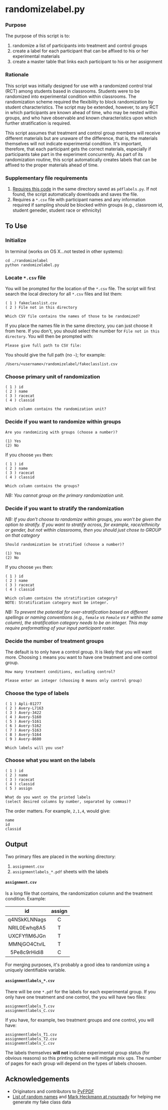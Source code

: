 # randomizelabel.py

### Purpose

The purpose of this script is to:

1. randomize a list of participants into treatment and control groups
2. create a label for each participant that can be affixed to his or her experimental materials
3. create a master table that links each participant to his or her assignment 

### Rationale

This script was initially designed for use with a randomized control trial (RCT) among students based in classrooms. Students were to be randomized into experimental condition within classrooms. The randomization scheme required the flexibility to block randomization by student characteristics. The script may be extended, however, to any RCT in which participants are known ahead of time, who may be nested within groups, and who have observable and known characteristics upon which further stratification is required.

This script assumes that treatment and control group members will receive different materials but are unaware of the difference, that is, the materials themselves will not indicate experimental condition. It's important, therefore, that each participant gets the correct materials, especially if participants take part in the experiment concurrently. As part of its randomization routine, this script automatically creates labels that can be affixed to the proper materials ahead of time.

### Supplementary file requirements
  
1. [Requires this code](https://pyfpdf.googlecode.com/hg-history/png_alpha/pdflabels.py) in the same directory saved as `pdflabels.py`. If not found, the script automatically downloads and saves the file.
2. Requires a `*.csv` file with participant names and any information required if sampling should be blocked within groups (e.g., classroom id, student geneder, student race or ethnicity)

## To Use

### Initialize

In terminal (works on OS X...not tested in other systems):

```
cd ./randomizelabel
python randomizelabel.py
```

### Locate `*.csv` file

You will be prompted for the location of the `*.csv` file. The script will first search the local directory for all `*.csv` files and list them:

```
( 1 ) fakeclasslist.csv
( 2 ) File not in this directory

Which CSV file contains the names of those to be randomized?
```
If you place the names file in the same directory, you can just choose it from here. If you don't, you should select the number for `File not in this directory`. You will then be prompted with:

```
Please give full path to CSV file:
```

You should give the full path (no `~`); for example:

```
/Users/<username>/randomizelabel/fakeclasslist.csv
```

### Choose primary unit of randomization

```
( 1 ) id
( 2 ) name
( 3 ) racecat
( 4 ) classid

Which column contains the randomization unit?
```

### Decide if you want to randomize within groups
```
Are you randomizing with groups (choose a number)?
        
(1) Yes     
(2) No
```
If you choose `yes` then:

```
( 1 ) id
( 2 ) name
( 3 ) racecat
( 4 ) classid

Which column contains the groups?
```
*NB: You cannot group on the primary randomization unit.*

### Decide if you want to stratify the randomization
*NB: If you don't choose to randomize within groups, you won't be given the option to stratify. If you want to stratify across, for example, race/ethnicity or gender, but not within classrooms, then you should just chose to GROUP on that category*

```
Should randomization be stratified (choose a number)?
            
(1) Yes          
(2) No
```
If you choose `yes` then:
```
( 1 ) id
( 2 ) name
( 3 ) racecat
( 4 ) classid

Which column contains the stratification category?
NOTE: Stratification category must be integer.
```
*NB: To prevent the potential for over-stratification based on different spellings or naming conventions (e.g., `female` vs `Female` vs `F` within the same column), the stratification category needs to be an integer. This may require preformatting of your input participant roster.*

### Decide the number of treatment groups

The default is to only have a control group. It is likely that you will want more. Choosing `1` means you want to have one treatment and one control group.

```
How many treatment conditions, excluding control?
        
Please enter an integer (choosing 0 means only control group)
```
### Choose the type of labels
```
( 1 ) Apli-01277
( 2 ) Avery-L7163
( 3 ) Avery-3422
( 4 ) Avery-5160
( 5 ) Avery-5161
( 6 ) Avery-5162
( 7 ) Avery-5163
( 8 ) Avery-5164
( 9 ) Avery-8600

Which labels will you use?
```
### Choose what you want on the labels
```
( 1 ) id
( 2 ) name
( 3 ) racecat
( 4 ) classid
( 5 ) assign

What do you want on the printed labels 
(select desired columns by number, separated by commas)?
```
The order matters. For example, `2,1,4`, would give:
```
name
id
classid
```
## Output

Two primary files are placed in the working directory:

1. `assignment.csv`
2. `assignmentlabels_*.pdf` sheets with the labels

#### `assignment.csv`

Is a long file that contains, the randomization column and the treatment condition. Example:

id      | assign  
:-----: | :------:
q4NSkKLNNags | C  
NRIL0Ewhq8A5	| T
UXCFYfIM6JGn	| T
MMNjGO4CtvlL	| T
5Pe8c9rHidi8	| C

For merging purposes, it's probably a good idea to randomize using a uniquely identifiable variable.

#### `assignmentlabels_*.csv`

There will be one `*.pdf` for the labels for each experimental group. If you only have one treatment and one control, the you will have two files:

```
assignmentlabels_T.csv
assignmentlabels_C.csv
```
If you have, for example, two treatment groups and one control, you will have:
```
assignmentlabels_T1.csv
assignmentlabels_T2.csv
assignemntlabels_C.csv
```
The labels themselves **will not** indicate experimental group status (for obvious reasons) so this printing scheme will mitigate mix ups. The number of pages for each group will depend on the types of labels choosen.

## Acknowledgements
* Originators and contributors to [PyFPDF](https://code.google.com/p/pyfpdf/)
* [List of random names](http://listofrandomnames.com/) and [Mark Heckmann at ryouready](https://ryouready.wordpress.com/2008/12/18/generate-random-string-name/) for helping me generate my fake class data
